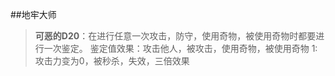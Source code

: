 ##地牢大师
>**可恶的D20**：在进行任意一次攻击，防守，使用奇物，被使用奇物时都要进行一次鉴定。
>鉴定值效果：攻击他人，被攻击，使用奇物，被使用奇物
>1:攻击力变为0，被秒杀，失效，三倍效果
>
>

